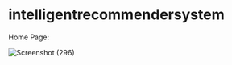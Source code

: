# intelligentrecommendersystem


Home Page:

![Screenshot (296)](https://user-images.githubusercontent.com/72939802/145218918-737d1dab-2496-4b29-a7da-0f3445c9c1e9.png)

